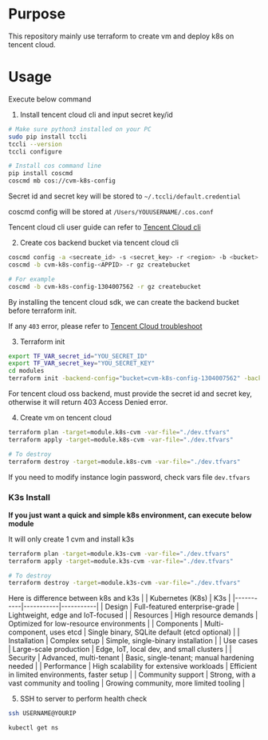 # Purpose
This repository mainly use terraform to create vm and deploy k8s on tencent cloud.

# Usage
Execute below command
1. Install tencent cloud cli and input secret key/id
```bash
# Make sure python3 installed on your PC
sudo pip install tccli
tccli --version
tccli configure

# Install cos command line
pip install coscmd
coscmd mb cos://cvm-k8s-config
```
Secret id and secret key will be stored to `~/.tccli/default.credential`

coscmd config will be stored at `/Users/YOUUSERNAME/.cos.conf`

Tencent cloud cli user guide can refer to [Tencent Cloud cli](https://cloud.tencent.com/document/product/440/34012)

2. Create cos backend bucket via tencent cloud cli
```bash
coscmd config -a <secreate_id> -s <secret_key> -r <region> -b <bucket>
coscmd -b cvm-k8s-config-<APPID> -r gz createbucket

# For example
coscmd -b cvm-k8s-config-1304007562 -r gz createbucket
```
By installing the tencent cloud sdk, we can create the backend bucket before terraform init.

If any `403` error, please refer to [Tencent Cloud troubleshoot](https://cloud.tencent.com/document/product/436/54303)

3. Terraform init
```bash
export TF_VAR_secret_id="YOU_SECRET_ID"
export TF_VAR_secret_key="YOU_SECRET_KEY"
cd modules
terraform init -backend-config="bucket=cvm-k8s-config-1304007562" -backend-config="region=ap-guangzhou" -backend-config="secret_id=${TF_VAR_secret_id}" -backend-config="secret_key=${TF_VAR_secret_key}"
```
For tencent cloud oss backend, must provide the secret id and secret key, otherwise it will return 403 Access Denied error.

4. Create vm on tencent cloud
```bash
terraform plan -target=module.k8s-cvm -var-file="./dev.tfvars"
terraform apply -target=module.k8s-cvm -var-file="./dev.tfvars"

# To destroy 
terraform destroy -target=module.k8s-cvm -var-file="./dev.tfvars"
```

If you need to modify instance login password, check vars file `dev.tfvars`

### K3s Install
**If you just want a quick and simple k8s environment, can execute below module**

It will only create 1 cvm and install k3s
``` bash
terraform plan -target=module.k3s-cvm -var-file="./dev.tfvars"
terraform apply -target=module.k3s-cvm -var-file="./dev.tfvars"

# To destroy
terraform destroy -target=module.k3s-cvm -var-file="./dev.tfvars"
```

Here is difference between k8s and k3s
|       | Kubernetes (K8s)       | K3s       |
|-----------|-----------|-----------|
| Design    | Full-featured enterprise-grade   | Lightweight, edge and IoT-focused    |
| Resources | High resource demands    | Optimized for low-resource environments    |
| Components      | Multi-component, uses etcd    | Single binary, SQLite default (etcd optional)    |
| Installation    | Complex setup    | Simple, single-binary installation    |
| Use cases       | Large-scale production    | Edge, IoT, local dev, and small clusters    |
| Security        | Advanced, multi-tenant    | Basic, single-tenant; manual hardening needed    |
| Performance     | High scalability for extensive workloads    | Efficient in limited environments, faster setup    |
| Community support    | Strong, with a vast community and tooling    | Growing community, more limited tooling    |


5. SSH to server to perform health check
```bash
ssh USERNAME@YOURIP

kubectl get ns
```